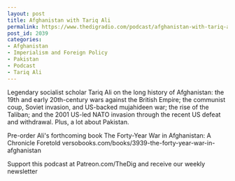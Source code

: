 ```yaml
---
layout: post
title: Afghanistan with Tariq Ali
permalink: https://www.thedigradio.com/podcast/afghanistan-with-tariq-ali/index.html
post_id: 2039
categories: 
- Afghanistan
- Imperialism and Foreign Policy
- Pakistan
- Podcast
- Tariq Ali
---
```


Legendary socialist scholar Tariq Ali on the long history of Afghanistan: the 19th and early 20th-century wars against the British Empire; the communist coup, Soviet invasion, and US-backed mujahideen war; the rise of the Taliban; and the 2001 US-led NATO invasion through the recent US defeat and withdrawal. Plus, a lot about Pakistan. 

Pre-order Ali's forthcoming book The Forty-Year War in Afghanistan: A Chronicle Foretold versobooks.com/books/3939-the-forty-year-war-in-afghanistan

Support this podcast at Patreon.com/TheDig and receive our weekly newsletter